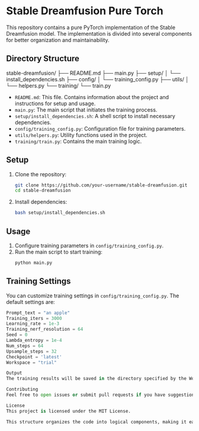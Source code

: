 # Stable Dreamfusion Pure Torch

This repository contains a pure PyTorch implementation of the Stable Dreamfusion model. The implementation is divided into several components for better organization and maintainability.

## Directory Structure

stable-dreamfusion/
├── README.md
├── main.py
├── setup/
│ └── install_dependencies.sh
├── config/
│ └── training_config.py
├── utils/
│ └── helpers.py
└── training/
└── train.py


- `README.md`: This file. Contains information about the project and instructions for setup and usage.
- `main.py`: The main script that initiates the training process.
- `setup/install_dependencies.sh`: A shell script to install necessary dependencies.
- `config/training_config.py`: Configuration file for training parameters.
- `utils/helpers.py`: Utility functions used in the project.
- `training/train.py`: Contains the main training logic.

## Setup

1. Clone the repository:
    ```bash
    git clone https://github.com/your-username/stable-dreamfusion.git
    cd stable-dreamfusion
    ```

2. Install dependencies:
    ```bash
    bash setup/install_dependencies.sh
    ```

## Usage

1. Configure training parameters in `config/training_config.py`.
2. Run the main script to start training:
    ```bash
    python main.py
    ```

## Training Settings

You can customize training settings in `config/training_config.py`. The default settings are:

```python
Prompt_text = "an apple"
Training_iters = 3000
Learning_rate = 1e-3
Training_nerf_resolution = 64
Seed = 0
Lambda_entropy = 1e-4
Num_steps = 64
Upsample_steps = 32
Checkpoint = 'latest'
Workspace = "trial"

Output
The training results will be saved in the directory specified by the Workspace parameter.

Contributing
Feel free to open issues or submit pull requests if you have suggestions or improvements.

License
This project is licensed under the MIT License.

This structure organizes the code into logical components, making it easier to maintain and extend. You can adjust the specific contents of each file as needed based on the detailed logic and functionality of your original script.

